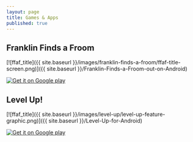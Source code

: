 ```yaml
---
layout: page
title: Games & Apps
published: true
---
```


## Franklin Finds a Froom

[![ffaf_title]({{ site.baseurl }}/images/franklin-finds-a-froom/ffaf-title-screen.png)]({{ site.baseurl }}/Franklin-Finds-a-Froom-out-on-Android)

[![Get it on Google play](http://developer.android.com/images/brand/en_generic_rgb_wo_60.png)](https://play.google.com/store/apps/details?id=com.jonuy.franklinfroom)

## Level Up!

[![ffaf_title]({{ site.baseurl }}/images/level-up/level-up-feature-graphic.png)]({{ site.baseurl }}/Level-Up-for-Android)

[![Get it on Google play](http://developer.android.com/images/brand/en_generic_rgb_wo_60.png)](https://play.google.com/store/apps/details?id=com.jonuy.levelup)